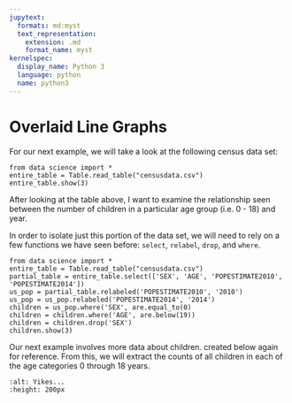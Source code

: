 ```yaml
---
jupytext:
  formats: md:myst
  text_representation:
    extension: .md
    format_name: myst
kernelspec:
  display_name: Python 3
  language: python
  name: python3
---
```

Overlaid Line Graphs
======================

For our next example, we will take a look at the following census data set:

```{code-cell}python3
from data science import *
entire_table = Table.read_table("censusdata.csv")
entire_table.show(3)
```

After looking at the table above, I want to examine the relationship seen between the number of children in a particular age group (i.e. 0 - 18) and year.

In order to isolate just this portion of the data set, we will need to rely on a few functions we have seen before: `select`, `relabel`, `drop`, and `where`.

```{code-cell}python3
from data science import *
entire_table = Table.read_table("censusdata.csv")
partial_table = entire_table.select(['SEX', 'AGE', 'POPESTIMATE2010', 'POPESTIMATE2014'])
us_pop = partial_table.relabeled('POPESTIMATE2010', '2010')
us_pop = us_pop.relabeled('POPESTIMATE2014', '2014')
children = us_pop.where('SEX', are.equal_to(0)
children = children.where('AGE', are.below(19))
children = children.drop('SEX')
children.show(3)
```

Our next example involves more data about children. created below again for reference. From this, we will extract the counts of all children in each of the age categories 0 through 18 years.

```{image} https://media3.giphy.com/media/8p05WdXxPiOyY/200.gif
:alt: Yikes...
:height: 200px
```

